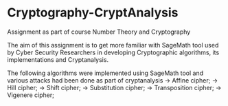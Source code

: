 # Cryptography-CryptAnalysis
Assignment as part of course Number Theory and Cryptography

The aim of this assignment is to get more familiar with SageMath tool used by Cyber Security Researchers in developing Cryptographic algorithms, its implementations and Cryptanalysis.

The following algorithms were implemented using SageMath tool and various attacks had been done as part of cryptanalysis
-> Affine cipher;
-> Hill cipher;
-> Shift cipher;
-> Substitution cipher;
-> Transposition cipher;
-> Vigenere cipher;
